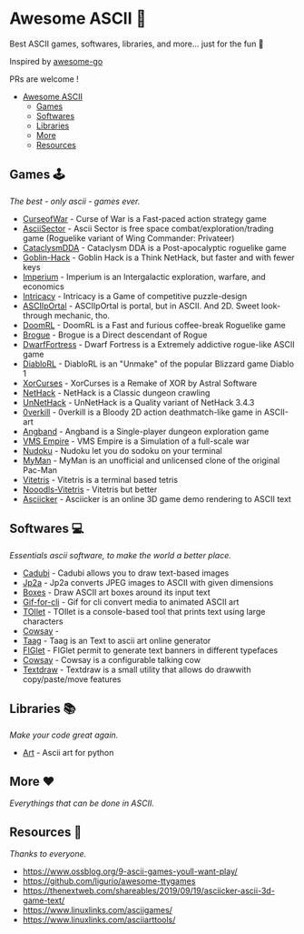 # Awesome ASCII 🎉

Best ASCII games, softwares, libraries, and more... just for the fun 👻

Inspired by [awesome-go](https://github.com/avelino/awesome-go)

PRs are welcome !

- [Awesome ASCII](#awesome-ascii)
  - [Games](#games)
  - [Softwares](#softwares)
  - [Libraries](#libraries)
  - [More](#more)
  - [Resources](#resources)

## Games 🕹️

*The best - only ascii - games ever.*

* [CurseofWar](https://github.com/a-nikolaev/curseofwar) - Curse of War is a Fast-paced action strategy game
* [AsciiSector](http://www.asciisector.net/) - Ascii Sector is free space combat/exploration/trading game (Roguelike variant of Wing Commander: Privateer)
* [CataclysmDDA](https://github.com/CleverRaven/Cataclysm-DDA) - Cataclysm DDA is a Post-apocalyptic roguelike game
* [Goblin-Hack](https://github.com/goblinhack/goblinhack) - Goblin Hack is a Think NetHack, but faster and with fewer keys
* [Imperium](https://empiredirectory.net/) - Imperium is an Intergalactic exploration, warfare, and economics
* [Intricacy](http://mbays.sdf.org/intricacy/) - Intricacy is a Game of competitive puzzle-design
* [ASCIIpOrtal](https://github.com/cymonsgames/ASCIIpOrtal) - ASCIIpOrtal is portal, but in ASCII. And 2D. Sweet look-through mechanic, tho. 
* [DoomRL](http://doom.chaosforge.org/) - DoomRL is a Fast and furious coffee-break Roguelike game
* [Brogue](https://sites.google.com/site/broguegame/) - Brogue is a Direct descendant of Rogue
* [DwarfFortress](http://www.bay12games.com/dwarves/) - Dwarf Fortress is a Extremely addictive rogue-like ASCII game
* [DiabloRL](http://diablo.chaosforge.org/) - DiabloRL is an "Unmake" of the popular Blizzard game Diablo 1
* [XorCurses](http://www.jwm-art.net/dark.php?p=XorCurses) - XorCurses is a Remake of XOR by Astral Software
* [NetHack](http://www.nethack.org/) - NetHack is a Classic dungeon crawling
* [UnNetHack](http://sourceforge.net/projects/unnethack/) - UnNetHack is a Quality variant of NetHack 3.4.3
* [0verkill](https://github.com/hackndev/0verkill) - 0verkill is a Bloody 2D action deathmatch-like game in ASCII-art
* [Angband](https://github.com/angband/angband) - Angband is a Single-player dungeon exploration game
* [VMS Empire](http://www.catb.org/~esr/vms-empire/) - VMS Empire is a Simulation of a full-scale war
* [Nudoku](http://jubalh.github.io/nudoku/) - Nudoku let you do sodoku on your terminal
* [MyMan](https://github.com/kragen/myman) - MyMan is an unofficial and unlicensed clone of the original Pac-Man
* [Vitetris](https://github.com/vicgeralds/vitetris) - Vitetris is a terminal based tetris
* [Nooodls-Vitetris](https://github.com/vicgeralds/vitetris) - Vitetris but better
* [Asciicker](https://asciicker.com/x13) - Asciicker is an online 3D game demo rendering to ASCII text

## Softwares 💻

*Essentials ascii software, to make the world a better place.*

* [Cadubi](https://github.com/statico/cadubi) - Cadubi allows you to draw text-based images
* [Jp2a](https://github.com/cslarsen/jp2a) - Jp2a converts JPEG images to ASCII with given dimensions
* [Boxes](https://boxes.thomasjensen.com) - Draw ASCII art boxes around its input text
* [Gif-for-cli](https://github.com/google/gif-for-cli) - Gif for cli convert media to animated ASCII art
* [TOIlet](https://github.com/cacalabs/toilet) - TOIlet is a console-based tool that prints text using large characters
* [Cowsay](https://github.com/schacon/cowsay) - 
* [Taag](http://patorjk.com/software/taag/) - Taag is an Text to ascii art online generator
* [FIGlet](https://github.com/lukesampson/figlet) - FIGlet permit to generate text banners in different typefaces
* [Cowsay](https://github.com/schacon/cowsay) - Cowsay is a configurable talking cow
* [Textdraw](http://web.uta4you.at/shop/td/) - Textdraw is a small utility that allows do drawwith copy/paste/move features

## Libraries 📚

*Make your code great again.*

* [Art](https://github.com/sepandhaghighi/art) - Ascii art for python

## More ❤️

*Everythings that can be done in ASCII.*

## Resources 🤟

*Thanks to everyone.*

- https://www.ossblog.org/9-ascii-games-youll-want-play/
- https://github.com/ligurio/awesome-ttygames
- https://thenextweb.com/shareables/2019/09/19/asciicker-ascii-3d-game-text/ 
- https://www.linuxlinks.com/asciigames/
- https://www.linuxlinks.com/asciiarttools/
